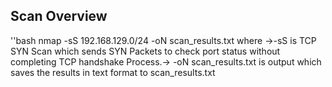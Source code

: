 ## Scan Overview
''bash 
nmap -sS 192.168.129.0/24 -oN scan_results.txt where ->-sS is TCP SYN Scan which sends SYN Packets to check port status without completing TCP handshake Process.-> -oN scan_results.txt is output which saves the results in text format to scan_results.txt

